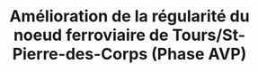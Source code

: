 ---
layout: real
type-real: etudex
favoris: true
title: Amélioration de la régularité du noeud ferroviaire de Tours/St-Pierre-des-Corps (Phase AVP)
donneur_ordre: SNCF Réseau
duree: 8 mois
annee_real: '2020'
region: CENTRE-VAL-DE-LOIRE
pays: 'FRANCE'
lat: '47.389943'
long: '0.694285'
text1: ''
context: "Une étude préliminaire (réalisée par Rail Concept) a identifié deux mesures permettant d’améliorer la régularité du noeud, et ce, à des coûts maîtrisés. La première mesure consiste à réduire les mouvements techniques entre les gares de Tours et de St-Pierre-des-Corps. En effet, il s’agit de la section la plus chargée du noeud, il convient donc d’en optimiser les circulations. La deuxième mesure permet d’améliorer les interfaces entres les voies de services (VS) et les voies principales (VP). Le noeud de Tours/St-Pierre-des-Corps est d’importance national pour l’activité fret, mais aussi pour l’activité de maintenance de l’infrastructure (base arrière principale pour la maintenance LGV, base de distribution de l’infrastructure, base nationale des suites rapides, URAA).\r\n\nL’objectif de cette étude est d’actualiser l’étude d’exploitation et le bilan socio-économique. Un approfondissement est également réalisé, pour les sujets infrastructures par le PRI, pour les aspects organisationnels, à travers un travail conjoint avec l’EIC et SNCF Voyageurs."
real: "Une mise à jour du plan de transport en référence et en projet est réalisée. De même, les besoins des acteurs du noeud ont légèrement évolué. Les deux mesures sont ensuite valorisées au vu de gains en minutes perdues que permettent d’éluder les deux mesures. Des itérations ont lieu avec le pôle régionale ingénierie afin d’ajuster les mesures. Aussi, les conditions de réalisation de la maintenance légère sur le site de Tours et sur le triage annexe sont étudiés.\r\n\nDans un deuxième temps, les gains en régularité permettent d’alimenter la mise à jour du bilan socio-économique. Sur cette base, nous évoluons la capacité contributive de SNCF Réseau, c’est-à-dire la part de financement possible au projet."
photo1: /assets/img/uploads/tours-avp.jpg
---